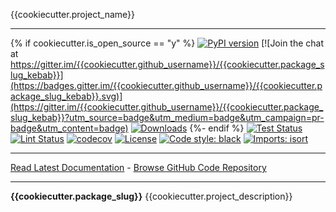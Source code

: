 {{cookiecutter.project_name}}
_________________
{% if cookiecutter.is_open_source == "y" %}
[![PyPI version](https://badge.fury.io/py/{{cookiecutter.package_slug_kebab}}.svg)](http://badge.fury.io/py/{{cookiecutter.package_slug_kebab}})
[![Join the chat at https://gitter.im/{{cookiecutter.github_username}}/{{cookiecutter.package_slug_kebab}}](https://badges.gitter.im/{{cookiecutter.github_username}}/{{cookiecutter.package_slug_kebab}}.svg)](https://gitter.im/{{cookiecutter.github_username}}/{{cookiecutter.package_slug_kebab}}?utm_source=badge&utm_medium=badge&utm_campaign=pr-badge&utm_content=badge)
[![Downloads](https://pepy.tech/badge/{{cookiecutter.package_slug_kebab}})](https://pepy.tech/project/{{cookiecutter.package_slug_kebab}})
{%- endif %}
[![Test Status](https://github.com/{{cookiecutter.github_username}}/{{cookiecutter.package_slug_kebab}}/workflows/Test/badge.svg?branch=develop)](https://github.com/{{cookiecutter.github_username}}/{{cookiecutter.package_slug_kebab}}/actions?query=workflow%3ATest)
[![Lint Status](https://github.com/{{cookiecutter.github_username}}/{{cookiecutter.package_slug_kebab}}/workflows/Lint/badge.svg?branch=develop)](https://github.com/{{cookiecutter.github_username}}/{{cookiecutter.package_slug_kebab}}/actions?query=workflow%3ALint)
[![codecov](https://codecov.io/gh/{{cookiecutter.github_username}}/{{cookiecutter.package_slug_kebab}}/branch/master/graph/badge.svg)](https://codecov.io/gh/{{cookiecutter.github_username}}/{{cookiecutter.package_slug_kebab}})
[![License](https://img.shields.io/github/license/mashape/apistatus.svg)](https://pypi.python.org/pypi/{{cookiecutter.package_slug_kebab}}/)
[![Code style: black](https://img.shields.io/badge/code%20style-black-000000.svg)](https://github.com/psf/black)
[![Imports: isort](https://img.shields.io/badge/%20imports-isort-%231674b1?style=flat&labelColor=ef8336)](https://pycqa.github.io/isort/)
_________________

[Read Latest Documentation](https://{{cookiecutter.github_username}}.github.io/{{cookiecutter.package_slug_kebab}}/) - [Browse GitHub Code Repository](https://github.com/{{cookiecutter.github_username}}/{{cookiecutter.package_slug_kebab}}/)
_________________

**{{cookiecutter.package_slug}}** {{cookiecutter.project_description}}
